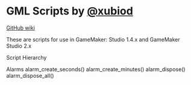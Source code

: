# GML Scripts by [@xubiod](https://twitter.com/Xubiod)

[GitHub wiki](https://github.com/xubiod/gml-scripts/wiki)

These are scripts for use in GameMaker: Studio 1.4.x and GameMaker Studio 2.x

Script Hierarchy

Alarms
  alarm_create_seconds()
  alarm_create_minutes()
  alarm_dispose()
  alarm_dispose_all()
